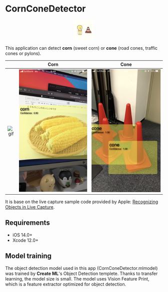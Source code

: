 # CornConeDetector

<p align="center">
  <img src="materials/CornConeIcon.png" height=64 />
</p>


This application can detect **corn** (sweet corn) or **cone** (road cones, traffic cones or pylons).

| | Corn | Cone |
|:-:|:-:|:-:|
|![gif](materials/CornConeDetector.gif)|![Corn](materials/IMG_5112.PNG)|![Cone](materials/IMG_5109.PNG)|

It is base on the live capture sample code provided by Apple: [Recognizing Objects in Live Capture](https://developer.apple.com/documentation/vision/recognizing_objects_in_live_capture).

## Requirements
- iOS 14.0+
- Xcode 12.0+

## Model training

The object detection model used in this app (CornConeDetector.mlmodel) was trained by **Create ML**'s Object Detection templete. Thanks to transfer learning, the model size is small. The model uses Vision Feature Print, which is a feature extractor optimized for object detection.
